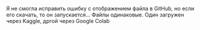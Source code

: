 Я не смогла исправить ошибку с отображением файла в GitHub, но если его скачать, то он запускается...
Файлы одинаковые. Один загружен через Kaggle, дргой через Google Colab
